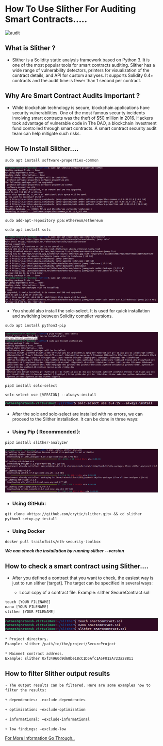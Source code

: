# How To Use Slither For Auditing Smart Contracts.....
![audit](https://github.com/16ratneshkumar/1_Year/assets/142919875/33703d7f-0772-4190-8851-723bae699117)

## What is Slither ?
- Slither is a Solidity static analysis framework based on Python 3. It is one of the most popular tools for smart contracts auditing. Slither has a wide range of vulnerability detectors, printers for visualization of the contract details, and API for custom analyses. It supports Solidity 0.4+ contracts and the audit time is fewer than 1 second per contract.

## Why Are Smart Contract Audits Important ?
- While blockchain technology is secure, blockchain applications have security vulnerabilities. One of the most famous security incidents involving smart contracts was the theft of $50 million in 2016. Hackers took advantage of vulnerable code in The DAO, a blockchain investment fund controlled through smart contracts. A smart contract security audit team can help mitigate such risks.

## How To Install Slither....

```
sudo apt install software-properties-common
```
![Image](<src/Screenshot from 2024-04-12 21-33-18.png>)
```
sudo add-apt-repository ppa:ethereum/ethereum
```

```
sudo apt install solc
```
![Image](<src/Screenshot from 2024-04-12 21-33-37.png>)

- You should also install the solc-select. It is used for quick installation and switching between Solidity compiler versions.
```
sudo apt install python3-pip
```
![Image](<src/Screenshot from 2024-04-12 21-35-41.png>)
```
pip3 install solc-select
```

```
solc-select use [VERSION] --always-install
```
![Image](<src/Screenshot from 2024-04-12 21-41-01.png>)
- After the solc and solc-select are installed with no errors, we can proceed to the Slither installation. It can be done in three ways:

- ### Using Pip ( Recommended ):

```
pip3 install slither-analyzer
```
![Image](<src/Screenshot from 2024-04-12 21-41-32.png>)
- ### Using GitHub:

```
git clone <https://github.com/crytic/slither.git> && cd slither python3 setup.py install
```

- ### Using Docker

```
docker pull trailofbits/eth-security-toolbox
```

***We can check the installation by running slither --version***

## How to check a smart contract using Slither....
- After you defined a contract that you want to check, the easiest way is just to run slither [target]. The target can be specified in several ways:

    * Local copy of a contract file. 
    Example: slither SecureContract.sol
```
touch [YOUR FILENAME]
nano [YOUR FILENAME]
slither [YOUR FILENAME]
```
![Image](<src/Screenshot from 2024-04-12 21-44-12.png>)

    * Project directory. 
    Example: slither /path/to/the/project/SecureProject

    * Mainnet contract address.
    Example: slither 0xf34960d9d60be18cC1D5Afc1A6F012A723a28811



## How to filter Slither output results
    - The output results can be filtered. Here are some examples how to filter the results:

    + dependencies: –exclude-dependencies

    + optimization: –exclude-optimization

    + informational: –exclude-informational

    + low findings: –exclude-low

[For More Information Go Through..](https://hackenproof.com/blog/for-hackers/how-to-use-slither-for-auditing-smart-contracts)
